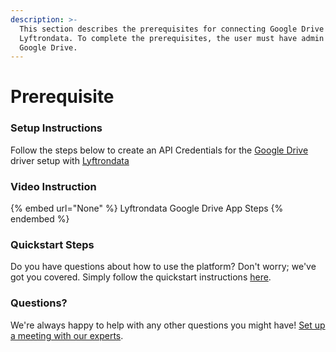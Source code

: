 ```yaml
---
description: >-
  This section describes the prerequisites for connecting Google Drive to
  Lyftrondata. To complete the prerequisites, the user must have admin access to
  Google Drive.
---
```


# Prerequisite

<mark style="color:blue;"></mark>

### Setup Instructions

Follow the steps below to create an API Credentials for the [Google Drive](None) driver setup with [Lyftrondata](https://www.lyftrondata.com)

### Video Instruction

{% embed url="None" %}
Lyftrondata Google Drive App Steps
{% endembed %}

### Quickstart Steps

Do you have questions about how to use the platform? Don't worry; we've got you covered. Simply follow the quickstart instructions [here](README.md).

### Questions? <a href="#questions" id="questions"></a>

We're always happy to help with any other questions you might have! [Set up a meeting with our experts](https://www.lyftrondata.com/book-a-meeting/).

